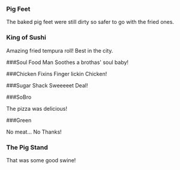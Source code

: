 ### Pig Feet  

The baked pig feet were still dirty so safer to go with the fried ones.

### King of Sushi

Amazing fried tempura roll! Best in the city.

###Soul Food Man
Soothes a brothas' soul baby!

###Chicken Fixins
Finger lickin Chicken!

###Sugar Shack
Sweeeeet Deal!

###SoBro

The pizza was delicious!

###Green

No meat... No Thanks!

### The Pig Stand

That was some good swine!
